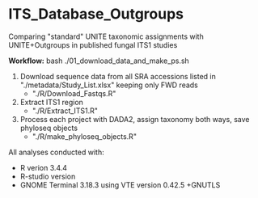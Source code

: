 # ITS_Database_Outgroups
Comparing "standard" UNITE taxonomic assignments with UNITE+Outgroups in published fungal ITS1 studies


**Workflow:**
bash ./01_download_data_and_make_ps.sh
1. Download sequence data from all SRA accessions listed in "./metadata/Study_List.xlsx" keeping only FWD reads
    + "./R/Download_Fastqs.R"
2. Extract ITS1 region
    + "./R/Extract_ITS1.R"
3. Process each project with DADA2, assign taxonomy both ways, save phyloseq objects
    + "./R/make_phyloseq_objects.R"



All analyses conducted with:
+ R verion 3.4.4
+ R-studio version 
+ GNOME Terminal 3.18.3 using VTE version 0.42.5 +GNUTLS
